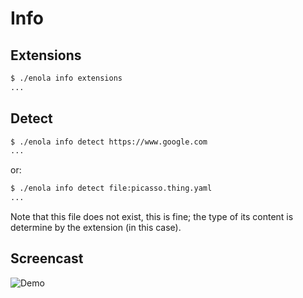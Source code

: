 <!--
    SPDX-License-Identifier: Apache-2.0

    Copyright 2024 The Enola <https://enola.dev> Authors

    Licensed under the Apache License, Version 2.0 (the "License");
    you may not use this file except in compliance with the License.
    You may obtain a copy of the License at

        https://www.apache.org/licenses/LICENSE-2.0

    Unless required by applicable law or agreed to in writing, software
    distributed under the License is distributed on an "AS IS" BASIS,
    WITHOUT WARRANTIES OR CONDITIONS OF ANY KIND, either express or implied.
    See the License for the specific language governing permissions and
    limitations under the License.
-->

# Info

## Extensions

```bash cd ../.././..
$ ./enola info extensions
...
```

## Detect

```bash cd ../.././..
$ ./enola info detect https://www.google.com
...
```

or:

```bash cd ../.././..
$ ./enola info detect file:picasso.thing.yaml
...
```

Note that this file does not exist, this is fine; the type of its content is determine by the extension (in this case).

## Screencast

![Demo](script.svg)
